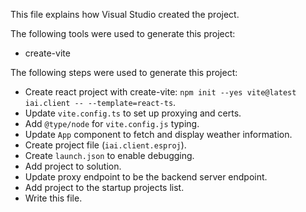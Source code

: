 This file explains how Visual Studio created the project.

The following tools were used to generate this project:
- create-vite

The following steps were used to generate this project:
- Create react project with create-vite: `npm init --yes vite@latest iai.client -- --template=react-ts`.
- Update `vite.config.ts` to set up proxying and certs.
- Add `@type/node` for `vite.config.js` typing.
- Update `App` component to fetch and display weather information.
- Create project file (`iai.client.esproj`).
- Create `launch.json` to enable debugging.
- Add project to solution.
- Update proxy endpoint to be the backend server endpoint.
- Add project to the startup projects list.
- Write this file.
